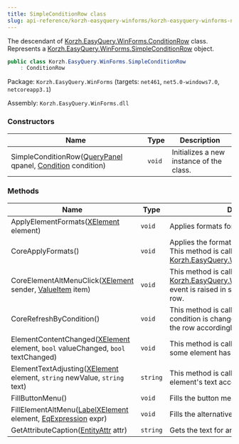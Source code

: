 ```yaml
---
title: SimpleConditionRow class
slug: api-reference/korzh-easyquery-winforms/korzh-easyquery-winforms-namespace/simpleconditionrow-class
---
```

The descendant of [Korzh.EasyQuery.WinForms.ConditionRow](/api-reference/korzh-easyquery-winforms/korzh-easyquery-winforms-namespace/conditionrow-class) class. Represents a [Korzh.EasyQuery.WinForms.SimpleConditionRow](/api-reference/korzh-easyquery-winforms/korzh-easyquery-winforms-namespace/simpleconditionrow-class) object.
```csharp
public class Korzh.EasyQuery.WinForms.SimpleConditionRow
    : ConditionRow

```
Package: `Korzh.EasyQuery.WinForms` (targets: `net461`, `net5.0-windows7.0`, `netcoreapp3.1`)

Assembly: `Korzh.EasyQuery.WinForms.dll`

### Constructors

| Name | Type | Description | 
| --- | --- | --- | 
| SimpleConditionRow([QueryPanel](/api-reference/korzh-easyquery-winforms/korzh-easyquery-winforms-namespace/querypanel-class) qpanel, [Condition](/api-reference/korzh-easyquery/korzh-easyquery-namespace/condition-class) condition) | `void` | Initializes a new instance of the <see cref="!:Korzh.EasyQuery.WinForms.QueryPanel.SimpleConditionRow" /> class. | 


### Methods

| Name | Type | Description | 
| --- | --- | --- | 
| ApplyElementFormats([XElement](/api-reference/korzh-easyquery-winforms/korzh-easyquery-winforms-namespace/xelement-class) element) | `void` | Applies formats for one element. | 
| CoreApplyFormats() | `void` | Applies the formats used in parent object. This method is called when row is added into [Korzh.EasyQuery.WinForms.XPanel](/api-reference/korzh-easyquery-winforms/korzh-easyquery-winforms-namespace/xpanel-class) | 
| CoreElementAltMenuClick([XElement](/api-reference/korzh-easyquery-winforms/korzh-easyquery-winforms-namespace/xelement-class) sender, [ValueItem](/api-reference/korzh-easyquery-winforms/korzh-easyquery-winforms-namespace/valueitem-class) item) | `void` | This method is called when [Korzh.EasyQuery.WinForms.XElement.AltClick](/api-reference/korzh-easyquery-winforms/korzh-easyquery-winforms-namespace/xelement-class) event is raised in some element of the current row. | 
| CoreRefreshByCondition() | `void` | This method is called when connected condition is changed  and we need to refresh the row accordingly. | 
| ElementContentChanged([XElement](/api-reference/korzh-easyquery-winforms/korzh-easyquery-winforms-namespace/xelement-class) element, `bool` valueChanged, `bool` textChanged) | `void` | This method is called when the content of some element has been changed | 
| ElementTextAdjusting([XElement](/api-reference/korzh-easyquery-winforms/korzh-easyquery-winforms-namespace/xelement-class) element, `string` newValue, `string` text) | `string` | This method is called when we need to adjust element's text according to its value | 
| FillButtonMenu() | `void` | Fills the button menu. | 
| FillElementAltMenu([LabelXElement](/api-reference/korzh-easyquery-winforms/korzh-easyquery-winforms-namespace/labelxelement-class) element, [EqExpression](/api-reference/korzh-easyquery/korzh-easyquery-namespace/eqexpression-class) expr) | `void` | Fills the alternative menu for some element. | 
| GetAttributeCaption([EntityAttr](/api-reference/korzh-easyquery/korzh-easyquery-namespace/entityattr-class) attr) | `string` | Gets the text for an attribute. |